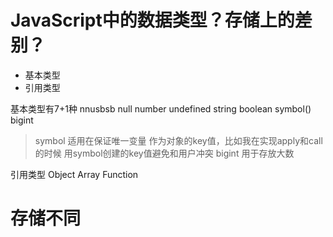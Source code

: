 # JavaScript中的数据类型？存储上的差别？

- 基本类型
- 引用类型

基本类型有7+1种
nnusbsb
null number undefined string boolean symbol() bigint

> symbol 适用在保证唯一变量 作为对象的key值，比如我在实现apply和call的时候 用symbol创建的key值避免和用户冲突
> bigint 用于存放大数

引用类型
Object Array Function

# 存储不同
